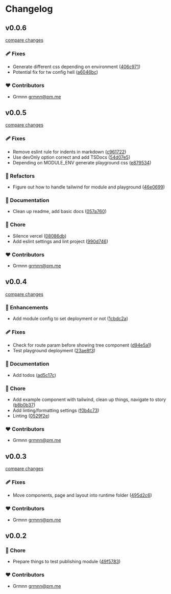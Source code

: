 # Changelog


## v0.0.6

[compare changes](https://github.com/grmnn/nuxt-simple-stories/compare/v0.0.5...v0.0.6)


### 🩹 Fixes

  - Generate different css depending on environment ([406c971](https://github.com/grmnn/nuxt-simple-stories/commit/406c971))
  - Potential fix for tw config hell ([a6046bc](https://github.com/grmnn/nuxt-simple-stories/commit/a6046bc))

### ❤️  Contributors

- Grmnn <grmnn@pm.me>

## v0.0.5

[compare changes](https://github.com/grmnn/nuxt-simple-stories/compare/v0.0.4...v0.0.5)


### 🩹 Fixes

  - Remove eslint rule for indents in markdown ([c961722](https://github.com/grmnn/nuxt-simple-stories/commit/c961722))
  - Use devOnly option correct and add TSDocs ([54d07e5](https://github.com/grmnn/nuxt-simple-stories/commit/54d07e5))
  - Depending on MODULE_ENV generate playground css ([e879534](https://github.com/grmnn/nuxt-simple-stories/commit/e879534))

### 💅 Refactors

  - Figure out how to handle tailwind for module and playground ([46e0699](https://github.com/grmnn/nuxt-simple-stories/commit/46e0699))

### 📖 Documentation

  - Clean up readme, add basic docs ([057a760](https://github.com/grmnn/nuxt-simple-stories/commit/057a760))

### 🏡 Chore

  - Silence vercel ([08086db](https://github.com/grmnn/nuxt-simple-stories/commit/08086db))
  - Add eslint settings and lint project ([990d746](https://github.com/grmnn/nuxt-simple-stories/commit/990d746))

### ❤️  Contributors

- Grmnn <grmnn@pm.me>

## v0.0.4

[compare changes](https://github.com/grmnn/nuxt-simple-stories/compare/v0.0.3...v0.0.4)


### 🚀 Enhancements

  - Add module config to set deployment or not ([1cbdc2a](https://github.com/grmnn/nuxt-simple-stories/commit/1cbdc2a))

### 🩹 Fixes

  - Check for route param before showing tree component ([d94e5a1](https://github.com/grmnn/nuxt-simple-stories/commit/d94e5a1))
  - Test playground deployment ([23ae8f3](https://github.com/grmnn/nuxt-simple-stories/commit/23ae8f3))

### 📖 Documentation

  - Add todos ([ad5c17c](https://github.com/grmnn/nuxt-simple-stories/commit/ad5c17c))

### 🏡 Chore

  - Add example component with tailwind, clean up things, navigate to story ([b8b0b37](https://github.com/grmnn/nuxt-simple-stories/commit/b8b0b37))
  - Add linting/formatting settings ([f0b4c73](https://github.com/grmnn/nuxt-simple-stories/commit/f0b4c73))
  - Linting ([0529f2e](https://github.com/grmnn/nuxt-simple-stories/commit/0529f2e))

### ❤️  Contributors

- Grmnn <grmnn@pm.me>

## v0.0.3

[compare changes](https://github.com/grmnn/nuxt-simple-stories/compare/v0.0.2...v0.0.3)


### 🩹 Fixes

  - Move components, page and layout into runtime folder ([495d2c6](https://github.com/grmnn/nuxt-simple-stories/commit/495d2c6))

### ❤️  Contributors

- Grmnn <grmnn@pm.me>

## v0.0.2


### 🏡 Chore

  - Prepare things to test publishing module ([49f5783](https://github.com/grmnn/nuxt-simple-stories/commit/49f5783))

### ❤️  Contributors

- Grmnn <grmnn@pm.me>

